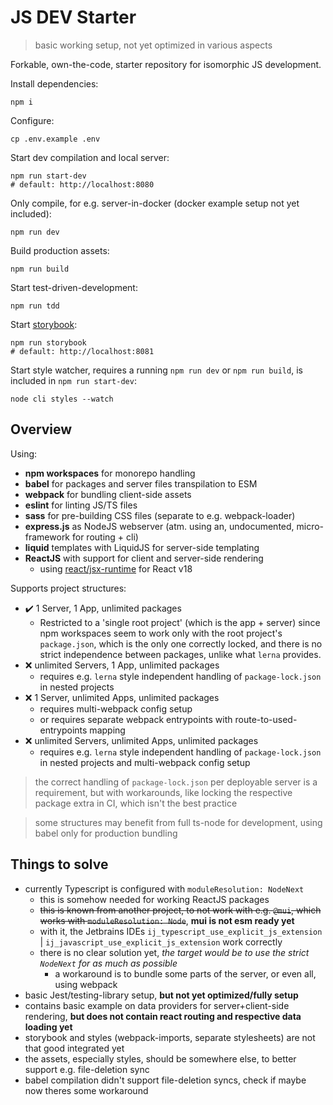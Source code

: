 # JS DEV Starter

> basic working setup, not yet optimized in various aspects

Forkable, own-the-code, starter repository for isomorphic JS development.

Install dependencies:

```shell
npm i
```

Configure:

```shell
cp .env.example .env
```

Start dev compilation and local server:

```shell
npm run start-dev
# default: http://localhost:8080
```

Only compile, for e.g. server-in-docker (docker example setup not yet included):

```shell
npm run dev
```

Build production assets:

```shell
npm run build
```

Start test-driven-development:

```shell
npm run tdd
```

Start [storybook](https://storybook.js.org):

```shell
npm run storybook
# default: http://localhost:8081
```

Start style watcher, requires a running `npm run dev` or `npm run build`, is included in `npm run start-dev`:

```shell
node cli styles --watch
```

## Overview

Using:

- **npm workspaces** for monorepo handling
- **babel** for packages and server files transpilation to ESM
- **webpack** for bundling client-side assets
- **eslint** for linting JS/TS files
- **sass** for pre-building CSS files (separate to e.g. webpack-loader)
- **express.js** as NodeJS webserver (atm. using an, undocumented, micro-framework for routing + cli)
- **liquid** templates with LiquidJS for server-side templating
- **ReactJS** with support for client and server-side rendering
    - using [react/jsx-runtime](https://legacy.reactjs.org/blog/2020/09/22/introducing-the-new-jsx-transform.html) for React v18

Supports project structures:

- ✔️ 1 Server, 1 App, unlimited packages
    - Restricted to a 'single root project' (which is the app + server) since npm workspaces seem to work only with the root project's `package.json`, which is the only one correctly locked, and there is no strict independence between packages, unlike what `lerna` provides.
- ❌ unlimited Servers, 1 App, unlimited packages
    - requires e.g. `lerna` style independent handling of `package-lock.json` in nested projects
- ❌ 1 Server, unlimited Apps, unlimited packages
    - requires multi-webpack config setup
    - or requires separate webpack entrypoints with route-to-used-entrypoints mapping
- ❌ unlimited Servers, unlimited Apps, unlimited packages
    - requires e.g. `lerna` style independent handling of `package-lock.json` in nested projects and multi-webpack config setup

> the correct handling of `package-lock.json` per deployable server is a requirement, but with workarounds, like locking the respective package extra in CI, which isn't the best practice

> some structures may benefit from full ts-node for development, using babel only for production bundling

## Things to solve

- currently Typescript is configured with `moduleResolution: NodeNext`
    - this is somehow needed for working ReactJS packages
    - ~~this is known from another project, to not work with e.g. `@mui`, which works with `moduleResolution: Node`~~, **mui is not esm ready yet**
    - with it, the Jetbrains IDEs `ij_typescript_use_explicit_js_extension` | `ij_javascript_use_explicit_js_extension` work correctly
    - there is no clear solution yet, *the target would be to use the strict `NodeNext` for as much as possible*
        - a workaround is to bundle some parts of the server, or even all, using webpack
- basic Jest/testing-library setup, **but not yet optimized/fully setup**
- contains basic example on data providers for server+client-side rendering, **but does not contain react routing and respective data loading yet**
- storybook and styles (webpack-imports, separate stylesheets) are not that good integrated yet
- the assets, especially styles, should be somewhere else, to better support e.g. file-deletion sync
- babel compilation didn't support file-deletion syncs, check if maybe now theres some workaround
